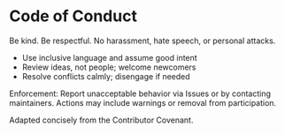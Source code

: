 # Code of Conduct

Be kind. Be respectful. No harassment, hate speech, or personal attacks.

- Use inclusive language and assume good intent
- Review ideas, not people; welcome newcomers
- Resolve conflicts calmly; disengage if needed

Enforcement: Report unacceptable behavior via Issues or by contacting maintainers. Actions may include warnings or removal from participation.

Adapted concisely from the Contributor Covenant.
